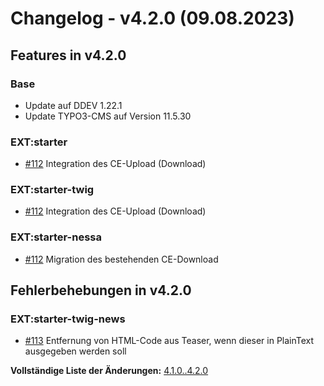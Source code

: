 # Changelog - v4.2.0 (09.08.2023)

## Features in v4.2.0

### Base

- Update auf DDEV 1.22.1
- Update TYPO3-CMS auf Version 11.5.30

### EXT:starter

- [#112](https://gitlab.com/starterteam/team/base/-/issues/112) Integration des CE-Upload (Download)

### EXT:starter-twig

- [#112](https://gitlab.com/starterteam/team/base/-/issues/112) Integration des CE-Upload (Download)

### EXT:starter-nessa

- [#112](https://gitlab.com/starterteam/team/base/-/issues/112) Migration des bestehenden CE-Download

## Fehlerbehebungen in v4.2.0

### EXT:starter-twig-news

- [#113](https://gitlab.com/starterteam/team/base/-/issues/113) Entfernung von HTML-Code aus Teaser, wenn dieser in PlainText ausgegeben werden soll

**Vollständige Liste der Änderungen:** [4.1.0..4.2.0](https://gitlab.com/starterteam/team/base/-/compare/4.1.0...4.2.0?from_project_id=30285894)
